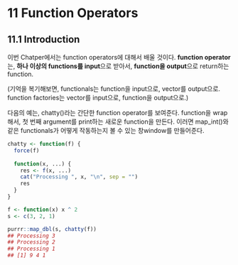 11 Function Operators
=====================

11.1 Introduction
-----------------

이번 Chatper에서는 function operators에 대해서 배울 것이다. **function operator**는, **하나 이상의 functions를 input**으로 받아서, **function을 output**으로 return하는 function.

(기억을 복기해보면, functionals는 function을 input으로, vector를 output으로. function factories는 vector를 input으로, function을 output으로.)

다음의 예는, chatty()라는 간단한 function operator를 보여준다. function을 wrap해서, 첫 번째 argument를 print하는 새로운 function을 만든다. 이러면 map\_int()와 같은 functionals가 어떻게 작동하는지 볼 수 있는 창window를 만들어준다.

``` r
chatty <- function(f) {
  force(f)
  
  function(x, ...) {
    res <- f(x, ...)
    cat("Processing ", x, "\n", sep = "")
    res
  }
}

f <- function(x) x ^ 2
s <- c(3, 2, 1)

purrr::map_dbl(s, chatty(f))
## Processing 3
## Processing 2
## Processing 1
## [1] 9 4 1
```
